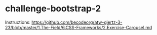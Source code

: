 # challenge-bootstrap-2

Instructions:
https://github.com/becodeorg/atw-giertz-3-23/blob/master/1.The-Field/6.CSS-Frameworks/2.Exercise-Carousel.md
